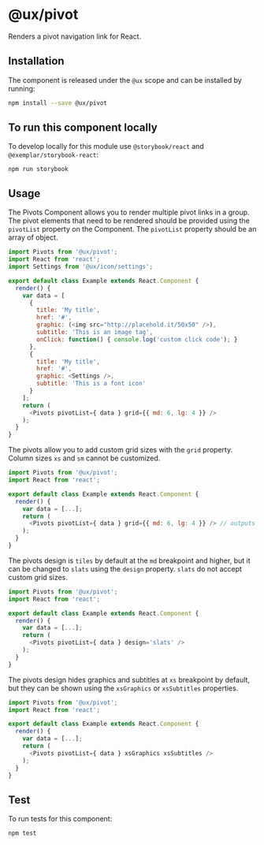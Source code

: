 # @ux/pivot

Renders a pivot navigation link for React.

## Installation

The component is released under the `@ux` scope and can be installed by running:

```sh
npm install --save @ux/pivot
```

## To run this component locally

To develop locally for this module use `@storybook/react` and `@exemplar/storybook-react`:
```
npm run storybook
```

## Usage

The Pivots Component allows you to render multiple pivot links in a group. The pivot
elements that need to be rendered should be provided using the `pivotList` property
on the Component. The `pivotList` property
should be an array of object.

```js
import Pivots from '@ux/pivot';
import React from 'react';
import Settings from '@ux/icon/settings';

export default class Example extends React.Component {
  render() {
    var data = [
      {
        title: 'My title',
        href: '#',
        graphic: (<img src="http://placehold.it/50x50" />),
        subtitle: 'This is an image tag',
        onClick: function() { console.log('custom click code'); }
      },
      {
        title: 'My title',
        href: '#',
        graphic: <Settings />,
        subtitle: 'This is a font icon'
      }
    ];
    return (
      <Pivots pivotList={ data } grid={{ md: 6, lg: 4 }} />
    );
  }
}
```

The pivots allow you to add custom grid sizes with the `grid` property.
Column sizes `xs` and `sm` cannot be customized.

```js
import Pivots from '@ux/pivot';
import React from 'react';

export default class Example extends React.Component {
  render() {
    var data = [...];
    return (
      <Pivots pivotList={ data } grid={{ md: 6, lg: 4 }} /> // outputs 'col-md-6 col-lg-4'
    );
  }
}
```
The pivots design is `tiles` by default at the `md` breakpoint and higher,
but it can be changed to `slats` using the `design` property. `slats` do
not accept custom grid sizes.

```js
import Pivots from '@ux/pivot';
import React from 'react';

export default class Example extends React.Component {
  render() {
    var data = [...];
    return (
      <Pivots pivotList={ data } design='slats' />
    );
  }
}
```

The pivots design hides graphics and subtitles at `xs` breakpoint by default,
but they can be shown using the `xsGraphics` or `xsSubtitles` properties.

```js
import Pivots from '@ux/pivot';
import React from 'react';

export default class Example extends React.Component {
  render() {
    var data = [...];
    return (
      <Pivots pivotList={ data } xsGraphics xsSubtitles />
    );
  }
}
```

## Test

To run tests for this component:

```bash
npm test
```
